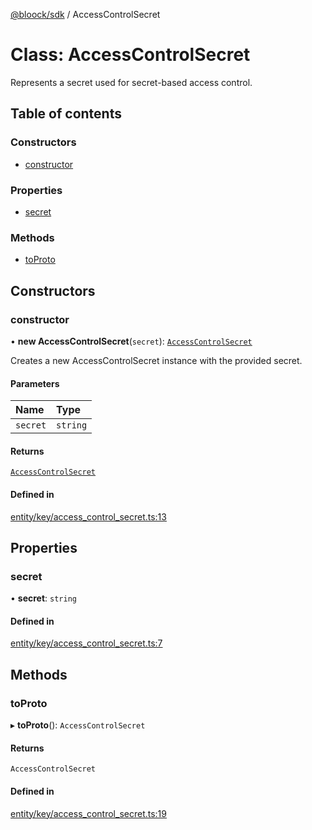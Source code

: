 [@bloock/sdk](../index.md) / AccessControlSecret

# Class: AccessControlSecret

Represents a secret used for secret-based access control.

## Table of contents

### Constructors

- [constructor](AccessControlSecret.md#constructor)

### Properties

- [secret](AccessControlSecret.md#secret)

### Methods

- [toProto](AccessControlSecret.md#toproto)

## Constructors

### constructor

• **new AccessControlSecret**(`secret`): [`AccessControlSecret`](AccessControlSecret.md)

Creates a new AccessControlSecret instance with the provided secret.

#### Parameters

| Name | Type |
| :------ | :------ |
| `secret` | `string` |

#### Returns

[`AccessControlSecret`](AccessControlSecret.md)

#### Defined in

[entity/key/access_control_secret.ts:13](https://github.com/bloock/bloock-sdk/blob/b0d86bb/languages/js/src/entity/key/access_control_secret.ts#L13)

## Properties

### secret

• **secret**: `string`

#### Defined in

[entity/key/access_control_secret.ts:7](https://github.com/bloock/bloock-sdk/blob/b0d86bb/languages/js/src/entity/key/access_control_secret.ts#L7)

## Methods

### toProto

▸ **toProto**(): `AccessControlSecret`

#### Returns

`AccessControlSecret`

#### Defined in

[entity/key/access_control_secret.ts:19](https://github.com/bloock/bloock-sdk/blob/b0d86bb/languages/js/src/entity/key/access_control_secret.ts#L19)
